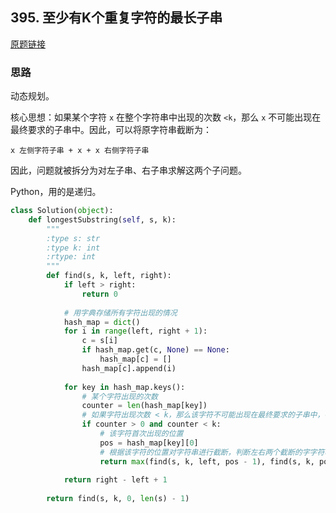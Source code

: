## 395. 至少有K个重复字符的最长子串

[原题链接](https://leetcode-cn.com/problems/longest-substring-with-at-least-k-repeating-characters/)

### 思路

动态规划。

核心思想：如果某个字符 `x` 在整个字符串中出现的次数 `<k`，那么 `x` 不可能出现在最终要求的子串中。因此，可以将原字符串截断为：

```
x 左侧字符子串 + x + x 右侧字符子串
```

因此，问题就被拆分为对左子串、右子串求解这两个子问题。

Python，用的是递归。

```python
class Solution(object):
    def longestSubstring(self, s, k):
        """
        :type s: str
        :type k: int
        :rtype: int
        """
        def find(s, k, left, right):
            if left > right:
                return 0
            
            # 用字典存储所有字符出现的情况
            hash_map = dict()
            for i in range(left, right + 1):
                c = s[i]
                if hash_map.get(c, None) == None:
                    hash_map[c] = []
                hash_map[c].append(i)
                
            for key in hash_map.keys():
                # 某个字符出现的次数
                counter = len(hash_map[key])
                # 如果字符出现次数 < k，那么该字符不可能出现在最终要求的子串中，在该字符的位置对原字符串进行截断
                if counter > 0 and counter < k:
                    # 该字符首次出现的位置
                    pos = hash_map[key][0]
                    # 根据该字符的位置对字符串进行截断，判断左右两个截断的字字符哪个更长
                    return max(find(s, k, left, pos - 1), find(s, k, pos + 1, right))
            
            return right - left + 1
        
        return find(s, k, 0, len(s) - 1)
```